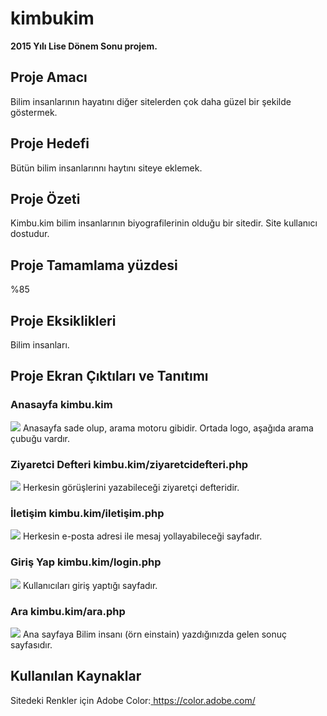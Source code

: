 # kimbukim
**2015 Yılı Lise Dönem Sonu projem.**

## Proje Amacı	
Bilim insanlarının hayatını diğer sitelerden çok daha güzel bir şekilde göstermek.

## Proje Hedefi
Bütün bilim insanlarınnı haytını siteye eklemek.

## Proje Özeti
Kimbu.kim bilim insanlarının biyografilerinin olduğu bir sitedir. Site kullanıcı dostudur.

## Proje Tamamlama yüzdesi
%85

## Proje Eksiklikleri
Bilim insanları. 

## Proje Ekran Çıktıları ve Tanıtımı
###  Anasayfa kimbu.kim
<img src="https://i.hizliresim.com/jyg61m.png">
Anasayfa sade olup, arama motoru gibidir. Ortada logo, aşağıda arama çubuğu vardır.
  
###  Ziyaretci Defteri  kimbu.kim/ziyaretcidefteri.php
  <img src="https://i.hizliresim.com/2J6aNA.png">
Herkesin görüşlerini yazabileceği ziyaretçi defteridir.
  
###  İletişim kimbu.kim/iletişim.php
  <img src="https://i.hizliresim.com/BLaz6p.png">
   Herkesin e-posta adresi ile mesaj yollayabileceği sayfadır.
  
###  Giriş Yap kimbu.kim/login.php
  <img src="https://i.hizliresim.com/Z9X3QG.png">
   Kullanıcıları giriş yaptığı sayfadır.
  
###  Ara kimbu.kim/ara.php
<img src="https://i.hizliresim.com/oOXV8b.png">
  Ana sayfaya Bilim insanı (örn einstain) yazdığınızda gelen sonuç sayfasıdır.

##  Kullanılan Kaynaklar
  Sitedeki Renkler için Adobe Color:<a href="https://color.adobe.com/" target="_blank"> https://color.adobe.com/ </a>
